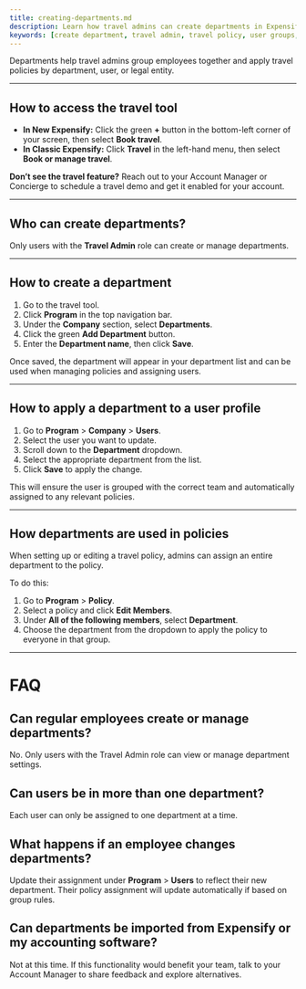 ```yaml
---
title: creating-departments.md
description: Learn how travel admins can create departments in Expensify to organize employees and apply travel policies by group.
keywords: [create department, travel admin, travel policy, user groups, assign department, expensify travel, classic, new expensify]
---
```



Departments help travel admins group employees together and apply travel policies by department, user, or legal entity.

---

## How to access the travel tool

- **In New Expensify:** Click the green **+** button in the bottom-left corner of your screen, then select **Book travel**.
- **In Classic Expensify:** Click **Travel** in the left-hand menu, then select **Book or manage travel**.

**Don’t see the travel feature?** Reach out to your Account Manager or Concierge to schedule a travel demo and get it enabled for your account.

---

## Who can create departments?

Only users with the **Travel Admin** role can create or manage departments.

---

## How to create a department

1. Go to the travel tool.
2. Click **Program** in the top navigation bar.
3. Under the **Company** section, select **Departments**.
4. Click the green **Add Department** button.
5. Enter the **Department name**, then click **Save**.

Once saved, the department will appear in your department list and can be used when managing policies and assigning users.

---

## How to apply a department to a user profile

1. Go to **Program** > **Company** > **Users**.
2. Select the user you want to update.
3. Scroll down to the **Department** dropdown.
4. Select the appropriate department from the list.
5. Click **Save** to apply the change.

This will ensure the user is grouped with the correct team and automatically assigned to any relevant policies.

---

## How departments are used in policies

When setting up or editing a travel policy, admins can assign an entire department to the policy.

To do this:

1. Go to **Program** > **Policy**.
2. Select a policy and click **Edit Members**.
3. Under **All of the following members**, select **Department**.
4. Choose the department from the dropdown to apply the policy to everyone in that group.

---

# FAQ

## Can regular employees create or manage departments?
No. Only users with the Travel Admin role can view or manage department settings.

## Can users be in more than one department?
Each user can only be assigned to one department at a time.

## What happens if an employee changes departments?
Update their assignment under **Program** > **Users** to reflect their new department. Their policy assignment will update automatically if based on group rules.

## Can departments be imported from Expensify or my accounting software?
Not at this time. If this functionality would benefit your team, talk to your Account Manager to share feedback and explore alternatives.

